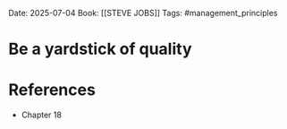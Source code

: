 Date: 2025-07-04
Book: [[STEVE JOBS]]
Tags: #management_principles 
# Be a yardstick of quality



# References
- Chapter 18